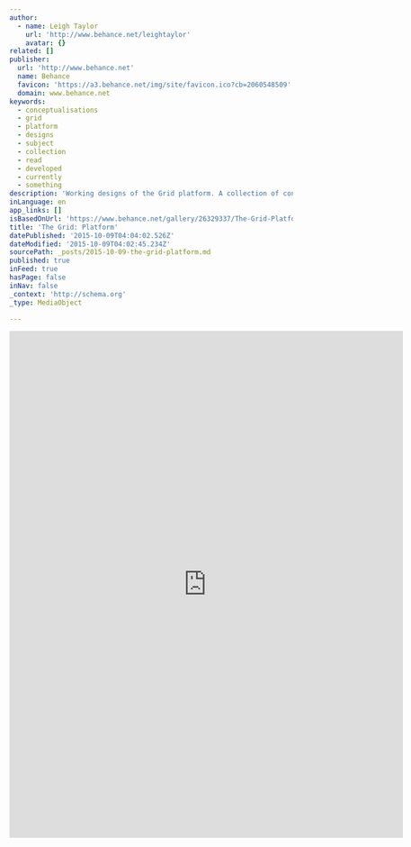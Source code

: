 ```yaml
---
author:
  - name: Leigh Taylor
    url: 'http://www.behance.net/leightaylor'
    avatar: {}
related: []
publisher:
  url: 'http://www.behance.net'
  name: Behance
  favicon: 'https://a3.behance.net/img/site/favicon.ico?cb=2060548509'
  domain: www.behance.net
keywords:
  - conceptualisations
  - grid
  - platform
  - designs
  - subject
  - collection
  - read
  - developed
  - currently
  - something
description: 'Working designs of the Grid platform. A collection of conceptualisations of what is currently being developed. *Subject to change for something more awesome.'
inLanguage: en
app_links: []
isBasedOnUrl: 'https://www.behance.net/gallery/26329337/The-Grid-Platform'
title: 'The Grid: Platform'
datePublished: '2015-10-09T04:04:02.526Z'
dateModified: '2015-10-09T04:02:45.234Z'
sourcePath: _posts/2015-10-09-the-grid-platform.md
published: true
inFeed: true
hasPage: false
inNav: false
_context: 'http://schema.org'
_type: MediaObject

---
```

<iframe src="https://cdn.embedly.com/widgets/media.html?src=https%3A%2F%2Fwww.behance.net%2Fgallery%2F26329337%2FThe-Grid-Platform%3Fiframe%3D1&amp;url=https%3A%2F%2Fwww.behance.net%2Fgallery%2F26329337%2FThe-Grid-Platform&amp;image=https%3A%2F%2Fmir-s3-cdn-cf.behance.net%2Fprojects%2F404%2F35c4a326329337.555cff83181de.jpg&amp;key=b7d04c9b404c499eba89ee7072e1c4f7&amp;type=text%2Fhtml&amp;scroll=auto&amp;schema=behance" width="700" height="900" scrolling="auto" frameborder="0" allowfullscreen="allowfullscreen" style=""></iframe>